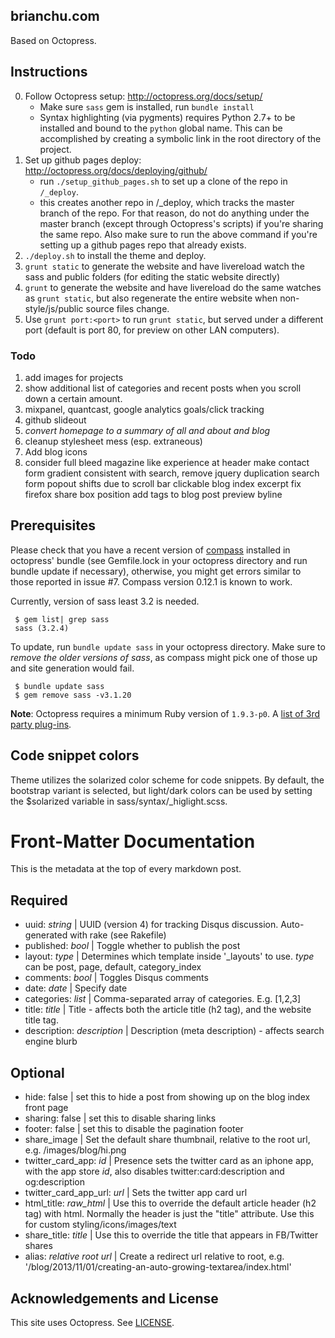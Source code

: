 ## brianchu.com

Based on Octopress.

## Instructions

0. Follow Octopress setup: <http://octopress.org/docs/setup/>
    * Make sure `sass` gem is installed, run `bundle install`
    * Syntax highlighting (via pygments) requires Python 2.7+ to be installed and bound to the `python` global name. This can be accomplished by creating a symbolic link in the root directory of the project.
2. Set up github pages deploy: <http://octopress.org/docs/deploying/github/>
    * run `./setup_github_pages.sh` to set up a clone of the repo in `/_deploy`.
    * this creates another repo in /_deploy, which tracks the master branch of the repo. For that reason, do not do anything under the master branch (except through Octopress's scripts) if you're sharing the same repo. Also make sure to run the above command if you're setting up a github pages repo that already exists.
3. `./deploy.sh` to install the theme and deploy.
4. `grunt static` to generate the website and have livereload watch the sass and public folders (for editing the static website directly)
5. `grunt` to generate the website and have livereload do the same watches as `grunt static`, but also regenerate the entire website when non-style/js/public source files change.
6. Use `grunt port:<port>` to run `grunt static`, but served under a different port (default is port 80, for preview on other LAN computers).

### Todo

1. add images for projects
2. show additional list of categories and recent posts when you scroll down a certain amount.
3. mixpanel, quantcast, google analytics goals/click tracking
4. github slideout
5. *convert homepage to a summary of all and about and blog*
6. cleanup stylesheet mess (esp. extraneous)
7. Add blog icons
8. consider full bleed magazine like experience at header
make contact form gradient consistent with search, remove jquery duplication
search form popout shifts due to scroll bar
clickable blog index excerpt
fix firefox share box position
add tags to blog post preview byline

## Prerequisites

Please check that you have a recent version of [compass](http://compass-style.org/) installed in octopress' bundle
(see Gemfile.lock in your octopress directory and run bundle update if necessary), otherwise, you might get errors
similar to those reported in issue #7. Compass version 0.12.1 is known to work.

Currently, version of sass least 3.2 is needed.

     $ gem list| grep sass
     sass (3.2.4)

To update, run ````bundle update sass```` in your octopress directory. Make sure to *remove the older versions of sass*,
as compass might pick one of those up and site generation would fail.

     $ bundle update sass
     $ gem remove sass -v3.1.20

**Note**: Octopress requires a minimum Ruby version of `1.9.3-p0`.
A [list of 3rd party plug-ins](https://github.com/imathis/octopress/wiki/3rd-party-plugins).

## Code snippet colors

Theme utilizes the solarized color scheme for code snippets. By default, the
bootstrap variant is selected, but light/dark colors can be used by setting
the $solarized variable in sass/syntax/\_higlight.scss.

# Front-Matter Documentation

This is the metadata at the top of every markdown post.

## Required
* uuid: *string* | UUID (version 4) for tracking Disqus discussion. Auto-generated with rake (see Rakefile)
* published: *bool* | Toggle whether to publish the post
* layout: *type* | Determines which template inside '_layouts' to use. *type* can be post, page, default, category_index
* comments: *bool* | Toggles Disqus comments
* date: *date* | Specify date
* categories: *list* | Comma-separated array of categories. E.g. [1,2,3]
* title: *title* | Title - affects both the article title (h2 tag), and the website title tag.
* description: *description* | Description (meta description) - affects search engine blurb

## Optional
* hide: false | set this to hide a post from showing up on the blog index front page
* sharing: false | set this to disable sharing links
* footer: false | set this to disable the pagination footer
* share_image | Set the default share thumbnail, relative to the root url, e.g. /images/blog/hi.png
* twitter_card_app: *id* | Presence sets the twitter card as an iphone app, with the app store *id*, also disables twitter:card:description and og:description
* twitter_card_app_url: *url* | Sets the twitter app card url
* html_title: *raw_html* | Use this to override the default article header (h2 tag) with html. Normally the header is just the "title" attribute. Use this for custom styling/icons/images/text
* share_title: *title* | Use this to override the title that appears in FB/Twitter shares
* alias: *relative root url* | Create a redirect url relative to root, e.g. '/blog/2013/11/01/creating-an-auto-growing-textarea/index.html'


## Acknowledgements and License

This site uses Octopress. See [LICENSE](https://github.com/bchu/bchu.github.io/blob/brian/LICENSE).

